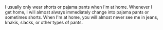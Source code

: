 I usually only wear shorts or pajama pants when I'm at home. Whenever I get home, I will almost always immediately change into pajama pants or sometimes shorts. When I'm at home, you will almost never see me in jeans, khakis, slacks, or other types of pants. 
